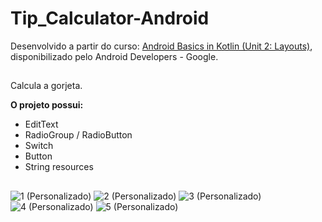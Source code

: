 # Tip_Calculator-Android
Desenvolvido a partir do curso: [Android Basics in Kotlin (Unit 2: Layouts)](https://developer.android.com/courses/android-basics-kotlin/unit-2), disponibilizado pelo Android Developers - Google.
##
Calcula a gorjeta.

**O projeto possui:**

  - EditText
  - RadioGroup / RadioButton
  - Switch
  - Button
  - String resources
##
![1 (Personalizado)](https://github.com/DiogoMontalvao/Tip_Calculator-Android/assets/109600744/14c2f598-f026-475c-861a-7a33955e1d4e)
![2 (Personalizado)](https://github.com/DiogoMontalvao/Tip_Calculator-Android/assets/109600744/f6563de6-74da-405d-a242-b378eab072bd)
![3 (Personalizado)](https://github.com/DiogoMontalvao/Tip_Calculator-Android/assets/109600744/12c5a277-1b93-45cd-a405-639ad5eeaf76)
![4 (Personalizado)](https://github.com/DiogoMontalvao/Tip_Calculator-Android/assets/109600744/368c708b-5f33-45cc-8c5b-746407dc8a3a)
![5 (Personalizado)](https://github.com/DiogoMontalvao/Tip_Calculator-Android/assets/109600744/8ac1c7d3-5fe7-4b1f-8962-d80d3120d7df)


